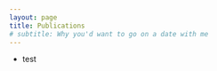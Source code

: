 ```yaml
---
layout: page
title: Publications
# subtitle: Why you'd want to go on a date with me
---
```


- test
